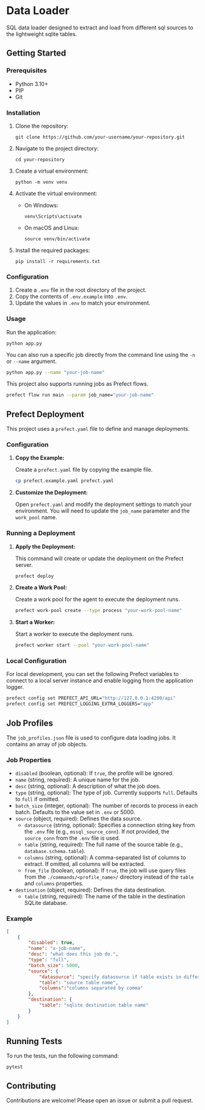 # Data Loader

SQL data loader designed to extract and load from different sql sources to the lightweight sqlite tables.

## Getting Started

### Prerequisites

*   Python 3.10+
*   PIP
*   Git

### Installation

1.  Clone the repository:

    ```
    git clone https://github.com/your-username/your-repository.git
    ```

2.  Navigate to the project directory:

    ```
    cd your-repository
    ```

3.  Create a virtual environment:

    ```
    python -m venv venv
    ```

4.  Activate the virtual environment:

    *   On Windows:

        ```
        venv\Scripts\activate
        ```

    *   On macOS and Linux:

        ```
        source venv/bin/activate
        ```

5.  Install the required packages:

    ```
    pip install -r requirements.txt
    ```

### Configuration

1.  Create a `.env` file in the root directory of the project.
2.  Copy the contents of `.env.example` into `.env`.
3.  Update the values in `.env` to match your environment.

### Usage

Run the application:

```
python app.py
```

You can also run a specific job directly from the command line using the `-n` or `--name` argument.

```bash
python app.py --name "your-job-name"
```

This project also supports running jobs as Prefect flows.

```bash
prefect flow run main --param job_name="your-job-name"
```

## Prefect Deployment

This project uses a `prefect.yaml` file to define and manage deployments.

### Configuration

1.  **Copy the Example:**

    Create a `prefect.yaml` file by copying the example file.

    ```bash
    cp prefect.example.yaml prefect.yaml
    ```

2.  **Customize the Deployment:**

    Open `prefect.yaml` and modify the deployment settings to match your environment. You will need to update the `job_name` parameter and the `work_pool` name.

### Running a Deployment

1.  **Apply the Deployment:**

    This command will create or update the deployment on the Prefect server.

    ```bash
    prefect deploy
    ```

2.  **Create a Work Pool:**

    Create a work pool for the agent to execute the deployment runs.

    ```bash
    prefect work-pool create --type process "your-work-pool-name"
    ```

3.  **Start a Worker:**

    Start a worker to execute the deployment runs.

    ```bash
    prefect worker start --pool "your-work-pool-name"
    ```

### Local Configuration

For local development, you can set the following Prefect variables to connect to a local server instance and enable logging from the application logger.

```bash
prefect config set PREFECT_API_URL="http://127.0.0.1:4200/api"
prefect config set PREFECT_LOGGING_EXTRA_LOGGERS="app"
```

## Job Profiles

The `job_profiles.json` file is used to configure data loading jobs. It contains an array of job objects.

### Job Properties
*   `disabled` (boolean, optional): If `true`, the profile will be ignored.
*   `name` (string, required): A unique name for the job.
*   `desc` (string, optional): A description of what the job does.
*   `type` (string, optional): The type of job. Currently supports `full`. Defaults to `full` if omitted.
*   `batch_size` (integer, optional): The number of records to process in each batch. Defaults to the value set in `.env` or 5000.
*   `source` (object, required): Defines the data source.
    *   `datasource` (string, optional): Specifies a connection string key from the `.env` file (e.g., `mssql_source_conn`). If not provided, the `source_conn` from the `.env` file is used.
    *   `table` (string, required): The full name of the source table (e.g., `database.schema.table`).
    *   `columns` (string, optional): A comma-separated list of columns to extract. If omitted, all columns will be extracted.
    *   `from_file` (boolean, optional): If `true`, the job will use query files from the `./commands/<profile_name>/` directory instead of the `table` and `columns` properties.
*   `destination` (object, required): Defines the data destination.
    *   `table` (string, required): The name of the table in the destination SQLite database.

### Example

```json
[
    {
        "disabled": true,
        "name": "x-job-name",
        "desc": "what does this job do.",
        "type": "full",
        "batch_size": 5000,
        "source": {
            "datasource": "specify datasource if table exists in different source than default",
            "table": "source table name",
            "columns":"columns separated by comma"
        },
        "destination": {
            "table": "sqlite destination table name"  
        }
    }
]
```

## Running Tests

To run the tests, run the following command:

```
pytest
```



## Contributing

Contributions are welcome! Please open an issue or submit a pull request.
